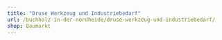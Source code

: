 ```yaml
---
title: "Druse Werkzeug und Industriebedarf"
url: /buchholz-in-der-nordheide/druse-werkzeug-und-industriebedarf/
shop: Baumarkt
---
```

